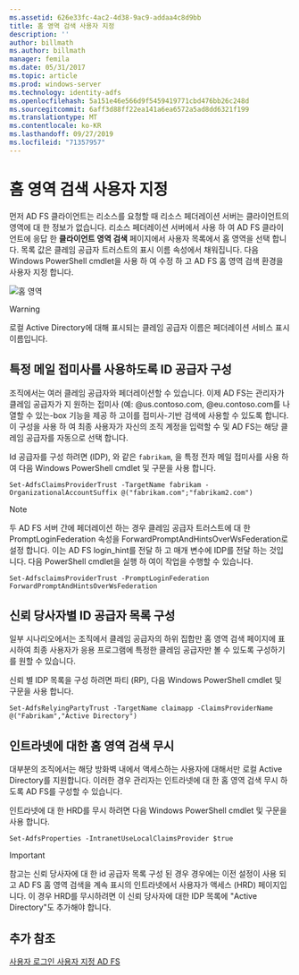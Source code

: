 ```yaml
---
ms.assetid: 626e33fc-4ac2-4d38-9ac9-addaa4c8d9bb
title: 홈 영역 검색 사용자 지정
description: ''
author: billmath
ms.author: billmath
manager: femila
ms.date: 05/31/2017
ms.topic: article
ms.prod: windows-server
ms.technology: identity-adfs
ms.openlocfilehash: 5a151e46e566d9f5459419771cbd476bb26c248d
ms.sourcegitcommit: 6aff3d88ff22ea141a6ea6572a5ad8dd6321f199
ms.translationtype: MT
ms.contentlocale: ko-KR
ms.lasthandoff: 09/27/2019
ms.locfileid: "71357957"
---
```

# <a name="home-realm-discovery-customization"></a>홈 영역 검색 사용자 지정


먼저 AD FS 클라이언트는 리소스를 요청할 때 리소스 페더레이션 서버는 클라이언트의 영역에 대 한 정보가 없습니다. 리소스 페더레이션 서버에서 사용 하 여 AD FS 클라이언트에 응답 한 **클라이언트 영역 검색** 페이지에서 사용자 목록에서 홈 영역을 선택 합니다. 목록 값은 클레임 공급자 트러스트의 표시 이름 속성에서 채워집니다. 다음 Windows PowerShell cmdlet을 사용 하 여 수정 하 고 AD FS 홈 영역 검색 환경을 사용자 지정 합니다.  
  
![홈 영역](media/AD-FS-user-sign-in-customization/ADFS_Blue_Custom4.png)  
  
> [!WARNING]  
> 로컬 Active Directory에 대해 표시되는 클레임 공급자 이름은 페더레이션 서비스 표시 이름입니다.  
  



## <a name="configure-identity-provider-to-use-certain-email-suffixes"></a>특정 메일 접미사를 사용하도록 ID 공급자 구성  
조직에서는 여러 클레임 공급자와 페더레이션할 수 있습니다. 이제 AD FS는 관리자가 클레임 공급자가 지 원하는 접미사 (예: @us.contoso.com, @eu.contoso.com를 나열할 수 있는\-box 기능을 제공 하 고이를 접미사\-기반 검색에 사용할 수 있도록 합니다. 이 구성을 사용 하 여 최종 사용자가 자신의 조직 계정을 입력할 수 및 AD FS는 해당 클레임 공급자를 자동으로 선택 합니다.  
  
Id 공급자를 구성 하려면 \(IDP\), 와 같은 `fabrikam`, 을 특정 전자 메일 접미사를 사용 하 여 다음 Windows PowerShell cmdlet 및 구문을 사용 합니다.  
  

`Set-AdfsClaimsProviderTrust -TargetName fabrikam -OrganizationalAccountSuffix @("fabrikam.com";"fabrikam2.com") ` 
 
>[!NOTE]
> 두 AD FS 서버 간에 페더레이션 하는 경우 클레임 공급자 트러스트에 대 한 PromptLoginFederation 속성을 ForwardPromptAndHintsOverWsFederation로 설정 합니다.  이는 AD FS login_hint를 전달 하 고 매개 변수에 IDP를 전달 하는 것입니다.  다음 PowerShell cmdlet을 실행 하 여이 작업을 수행할 수 있습니다.
>
>`Set-AdfsclaimsProviderTrust -PromptLoginFederation ForwardPromptAndHintsOverWsFederation`

## <a name="configure-an-identity-provider-list-per-relying-party"></a>신뢰 당사자별 ID 공급자 목록 구성  
일부 시나리오에서는 조직에서 클레임 공급자의 하위 집합만 홈 영역 검색 페이지에 표시하여 최종 사용자가 응용 프로그램에 특정한 클레임 공급자만 볼 수 있도록 구성하기를 원할 수 있습니다.  
  
신뢰 별 IDP 목록을 구성 하려면 파티 \(RP\), 다음 Windows PowerShell cmdlet 및 구문을 사용 합니다.  
  
 
`Set-AdfsRelyingPartyTrust -TargetName claimapp -ClaimsProviderName @("Fabrikam","Active Directory") ` 

  
## <a name="bypass-home-realm-discovery-for-the-intranet"></a>인트라넷에 대한 홈 영역 검색 무시  
대부분의 조직에서는 해당 방화벽 내에서 액세스하는 사용자에 대해서만 로컬 Active Directory를 지원합니다. 이러한 경우 관리자는 인트라넷에 대 한 홈 영역 검색 무시 하도록 AD FS를 구성할 수 있습니다.  
  
인트라넷에 대 한 HRD를 무시 하려면 다음 Windows PowerShell cmdlet 및 구문을 사용 합니다.  
  

`Set-AdfsProperties -IntranetUseLocalClaimsProvider $true ` 
 
  
> [!IMPORTANT]  
> 참고는 신뢰 당사자에 대 한 id 공급자 목록 구성 된 경우 경우에는 이전 설정이 사용 되 고 AD FS 홈 영역 검색을 계속 표시의 인트라넷에서 사용자가 액세스 \(HRD\) 페이지입니다. 이 경우 HRD를 무시하려면 이 신뢰 당사자에 대한 IDP 목록에 "Active Directory"도 추가해야 합니다.  

## <a name="additional-references"></a>추가 참조 
[사용자 로그인 사용자 지정 AD FS](AD-FS-user-sign-in-customization.md)  
